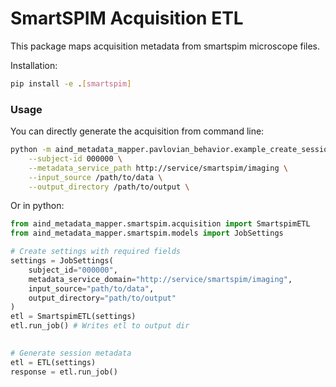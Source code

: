 # SmartSPIM Acquisition ETL
This package maps acquisition metadata from smartspim microscope files. 

Installation:
```bash
pip install -e .[smartspim]
```

### Usage
You can directly generate the acquisition from command line:
```bash
python -m aind_metadata_mapper.pavlovian_behavior.example_create_session \
    --subject-id 000000 \
    --metadata_service_path http://service/smartspim/imaging \
    --input_source /path/to/data \
    --output_directory /path/to/output \
```
Or in python:
```python
from aind_metadata_mapper.smartspim.acquisition import SmartspimETL
from aind_metadata_mapper.smartspim.models import JobSettings

# Create settings with required fields
settings = JobSettings(
    subject_id="000000",
    metadata_service_domain="http://service/smartspim/imaging",
    input_source="path/to/data",
    output_directory="path/to/output"
)
etl = SmartspimETL(settings)
etl.run_job() # Writes etl to output dir
    

# Generate session metadata
etl = ETL(settings)
response = etl.run_job()
```
